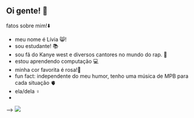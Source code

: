 ## Oi gente! 🫶

fatos sobre mim!⬇️

- meu nome é Lívia 😸!
- sou estudante! 📚
- sou fã do Kanye west e diversos cantores no mundo do rap. 🎵
- estou aprendendo computação 💻
- minha cor favorita é rosa!🩷
- fun fact: independente do meu humor, tenho uma música de MPB para cada situação 🫀
- ela/dela ♀️
-
-->
![](https://tenor.com/pt-BR/view/cute-gif-26223648)
